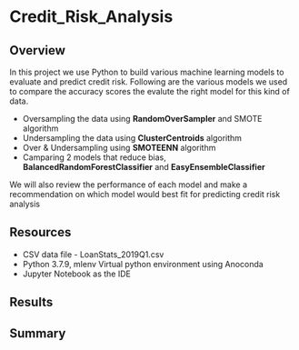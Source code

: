 # Credit_Risk_Analysis
## Overview
In this project we use Python to build various machine learning models to evaluate and predict credit risk. 
Following are the various models we used to compare the accuracy scores the evalute the right model for this kind of data.
* Oversampling the data using **RandomOverSampler** and SMOTE algorithm
* Undersampling the data using **ClusterCentroids** algorithm
* Over & Undersampling using **SMOTEENN** algorithm
* Camparing 2 models that reduce bias, **BalancedRandomForestClassifier** and **EasyEnsembleClassifier**

We will also review the performance of each model and make a recommendation on which model would best fit for predicting credit risk analysis

## Resources
* CSV data file - LoanStats_2019Q1.csv
* Python 3.7.9, mlenv Virtual python environment using Anoconda
* Jupyter Notebook as the IDE

## Results

## Summary
